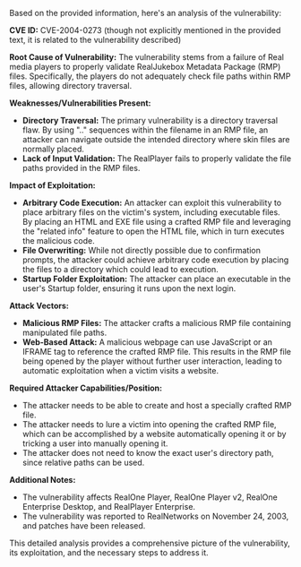 Based on the provided information, here's an analysis of the vulnerability:

**CVE ID:** CVE-2004-0273 (though not explicitly mentioned in the provided text, it is related to the vulnerability described)

**Root Cause of Vulnerability:**
The vulnerability stems from a failure of Real media players to properly validate RealJukebox Metadata Package (RMP) files. Specifically, the players do not adequately check file paths within RMP files, allowing directory traversal.

**Weaknesses/Vulnerabilities Present:**
- **Directory Traversal:**  The primary vulnerability is a directory traversal flaw. By using "..\" sequences within the filename in an RMP file, an attacker can navigate outside the intended directory where skin files are normally placed.
- **Lack of Input Validation:** The RealPlayer fails to properly validate the file paths provided in the RMP files.

**Impact of Exploitation:**
- **Arbitrary Code Execution:** An attacker can exploit this vulnerability to place arbitrary files on the victim's system, including executable files. By placing an HTML and EXE file using a crafted RMP file and leveraging the "related info" feature to open the HTML file, which in turn executes the malicious code.
- **File Overwriting:** While not directly possible due to confirmation prompts, the attacker could achieve arbitrary code execution by placing the files to a directory which could lead to execution.
- **Startup Folder Exploitation:** The attacker can place an executable in the user's Startup folder, ensuring it runs upon the next login.

**Attack Vectors:**
- **Malicious RMP Files:** The attacker crafts a malicious RMP file containing manipulated file paths.
- **Web-Based Attack:** A malicious webpage can use JavaScript or an IFRAME tag to reference the crafted RMP file. This results in the RMP file being opened by the player without further user interaction, leading to automatic exploitation when a victim visits a website.

**Required Attacker Capabilities/Position:**
- The attacker needs to be able to create and host a specially crafted RMP file.
- The attacker needs to lure a victim into opening the crafted RMP file, which can be accomplished by a website automatically opening it or by tricking a user into manually opening it.
- The attacker does not need to know the exact user's directory path, since relative paths can be used.

**Additional Notes:**
- The vulnerability affects RealOne Player, RealOne Player v2, RealOne Enterprise Desktop, and RealPlayer Enterprise.
- The vulnerability was reported to RealNetworks on November 24, 2003, and patches have been released.

This detailed analysis provides a comprehensive picture of the vulnerability, its exploitation, and the necessary steps to address it.